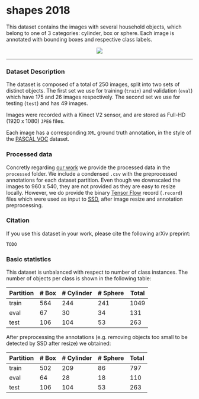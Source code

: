 # shapes 2018

This dataset contains the images with several household objects, which belong to one of 3 categories: cylinder, box or sphere.
Each image is annotated with bounding boxes and respective class labels.

<p align="center"> 
    <img src=.image/real_4.png>
</p>

--------------------

### Dataset Description

The dataset is composed of a total of 250 images, split into two sets of distinct objects.
The first set we use for training (`train`) and validation (`eval`) which have 175 and 26 images respectively.
The second set we use for testing (`test`) and has 49 images.

Images were recorded with a Kinect V2 sensor, and are stored as Full-HD (1920 x 1080) `JPEG` files.

Each image has a corresponding `XML` ground truth annotation, in the style of the [PASCAL VOC][pascal_voc] dataset.

### Processed data

Concretly regarding [our work][arxiv] we provide the processed data in the `processed` folder.
We include a condensed `.csv` with the preprocessed annotations for each dataset partition.
Even though we downscaled the images to 960 x 540, they are not provided as they are easy to resize locally.
However, we do provide the binary [Tensor Flow][tensor flow] record (`.record`) files which were used as input to [SSD][ssd], after image resize and annotation preprocessing.

### Citation

If you use this dataset in your work, please cite the following arXiv preprint:

```
TODO
```

### Basic statistics

This dataset is unbalanced with respect to number of class instances.
The number of objects per class is shown in the following table:

| Partition | # Box | # Cylinder | # Sphere | Total |
|-----------|-------|------------|----------|-------|
| train     | 564   | 244        | 241      | 1049  |
| eval      | 67    | 30         | 34       | 131   |
| test      | 106   | 104        | 53       | 263   |

After preprocessing the annotations (e.g. removing objects too small to be detected by SSD after resize) we obtained:

| Partition | # Box | # Cylinder | # Sphere | Total |
|-----------|-------|------------|----------|-------|
| train     | 502   | 209        | 86       | 797   |
| eval      | 64    | 28         | 18       | 110   |
| test      | 106   | 104        | 53       | 263   |

[arxiv]: Link
[pascal_voc]: http://host.robots.ox.ac.uk/pascal/VOC/voc2012/devkit_doc.pdf
[ssd]: https://arxiv.org/abs/1512.02325
[tensor flow]: https://www.tensorflow.org/
